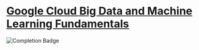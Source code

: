 # [Google Cloud Big Data and Machine Learning Fundamentals](https://www.cloudskillsboost.google/course_templates/3) 

![Completion Badge](https://cdn.qwiklabs.com/4iVWSbAIMUMgMPkpLbqo2dNzOjI6b94MbA5ijNGYAxQ%3D)